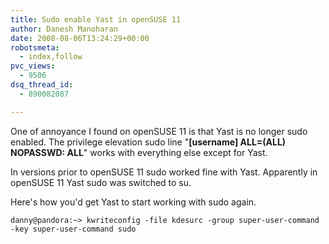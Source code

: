 ```yaml
---
title: Sudo enable Yast in openSUSE 11
author: Danesh Manoharan
date: 2008-08-06T13:24:29+00:00
robotsmeta:
  - index,follow
pvc_views:
  - 9506
dsq_thread_id:
  - 890082087

---
```

One of annoyance I found on openSUSE 11 is that Yast is no longer sudo enabled. The privilege elevation sudo line "**[username] ALL=(ALL) NOPASSWD: ALL**" works with everything else except for Yast.

In versions prior to openSUSE 11 sudo worked fine with Yast. Apparently in openSUSE 11 Yast sudo was switched to su.

Here's how you'd get Yast to start working with sudo again.

`danny@pandora:~> kwriteconfig -file kdesurc -group super-user-command -key super-user-command sudo`